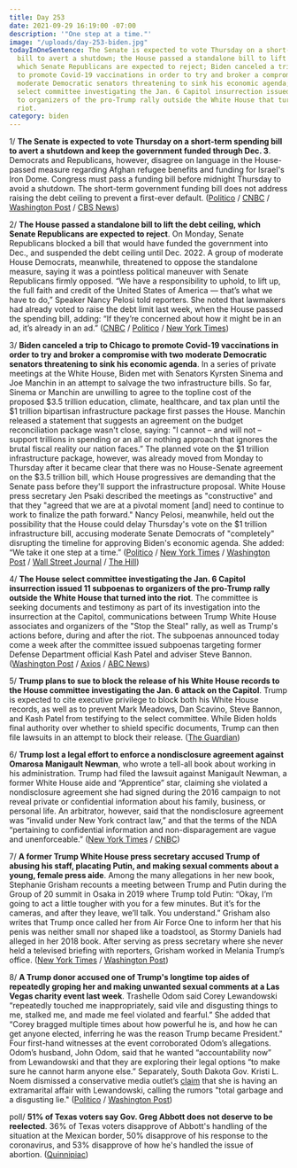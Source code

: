 ```yaml
---
title: Day 253
date: 2021-09-29 16:19:00 -07:00
description: '"One step at a time."'
image: "/uploads/day-253-biden.jpg"
todayInOneSentence: The Senate is expected to vote Thursday on a short-term spending
  bill to avert a shutdown; the House passed a standalone bill to lift the debt ceiling,
  which Senate Republicans are expected to reject; Biden canceled a trip to Chicago
  to promote Covid-19 vaccinations in order to try and broker a compromise with two
  moderate Democratic senators threatening to sink his economic agenda; and the House
  select committee investigating the Jan. 6 Capitol insurrection issued 11 subpoenas
  to organizers of the pro-Trump rally outside the White House that turned into the
  riot.
category: biden
---
```


1/ **The Senate is expected to vote Thursday on a short-term spending bill to avert a shutdown and keep the government funded through Dec. 3**. Democrats and Republicans, however, disagree on language in the House-passed measure regarding Afghan refugee benefits and funding for Israel's Iron Dome. Congress must pass a funding bill before midnight Thursday to avoid a shutdown. The short-term government funding bill does not address raising the debt ceiling to prevent a first-ever default. ([Politico](https://www.politico.com/news/2021/09/29/government-shutdown-funding-514695) / [CNBC](https://www.cnbc.com/2021/09/29/government-shutdown-schumer-says-senate-may-vote-on-funding-bill.html) / [Washington Post](https://www.washingtonpost.com/us-policy/2021/09/29/senate-funding-government-shutdown/) / [CBS News](https://www.cbsnews.com/news/government-shutdown-2021-senate-bill-vote/))

2/ **The House passed a standalone bill to lift the debt ceiling, which Senate Republicans are expected to reject**. On Monday, Senate Republicans blocked a bill that would have funded the government into Dec., and suspended the debt ceiling until Dec. 2022. A group of moderate House Democrats, meanwhile, threatened to oppose the standalone measure, saying it was a pointless political maneuver with Senate Republicans firmly opposed. “We have a responsibility to uphold, to lift up, the full faith and credit of the United States of America — that’s what we have to do,” Speaker Nancy Pelosi told reporters. She noted that lawmakers had already voted to raise the debt limit last week, when the House passed the spending bill, adding: “If they’re concerned about how it might be in an ad, it’s already in an ad.” ([CNBC](https://www.cnbc.com/2021/09/29/debt-ceiling-pelosi-says-house-will-vote-to-prevent-us-default.html) / [Politico](https://www.politico.com/news/2021/09/29/nancy-pelosi-debt-ceiling-514659) / [New York Times](https://www.nytimes.com/2021/09/29/us/politics/debt-limit-spending-bill.html))

3/ **Biden canceled a trip to Chicago to promote Covid-19 vaccinations in order to try and broker a compromise with two moderate Democratic senators threatening to sink his economic agenda**. In a series of private meetings at the White House, Biden met with Senators Kyrsten Sinema and Joe Manchin in an attempt to salvage the two infrastructure bills. So far, Sinema or Manchin are unwilling to agree to the topline cost of the proposed $3.5 trillion education, climate, healthcare, and tax plan until the $1 trillion bipartisan infrastructure package first passes the House. Manchin released a statement that suggests an agreement on the budget reconciliation package wasn't close, saying: "I cannot – and will not – support trillions in spending or an all or nothing approach that ignores the brutal fiscal reality our nation faces.” The planned vote on the $1 trillion infrastructure package, however, was already moved from Monday to Thursday after it became clear that there was no House-Senate agreement on the $3.5 trillion bill, which House progressives are demanding that the Senate pass before they'll support the infrastructure proposal. White House press secretary Jen Psaki described the meetings as "constructive" and that they "agreed that we are at a pivotal moment \[and\] need to continue to work to finalize the path forward." Nancy Pelosi, meanwhile, held out the possibility that the House could delay Thursday's vote on the $1 trillion infrastructure bill, accusing moderate Senate Democrats of "completely" disrupting the timeline for approving Biden's economic agenda. She added: “We take it one step at a time.” ([Politico](https://www.politico.com/news/2021/09/28/manchin-sinema-dems-biden-514574) / [New York Times](https://www.nytimes.com/2021/09/29/business/economy/biden-agenda-sinema-manchin.html) / [Washington Post](https://www.washingtonpost.com/us-policy/2021/09/29/biden-pelosi-democrats-infrastructure/) / [Wall Street Journal](https://www.wsj.com/articles/democrats-aim-to-keep-government-funded-as-talks-continue-on-3-5-trillion-bill-11632934535?mod=hp_lead_pos1) / [The Hill](https://thehill.com/homenews/house/574469-pelosi-leaves-room-to-delay-infrastructure-vote?rl=1))

4/ **The House select committee investigating the Jan. 6 Capitol insurrection issued 11 subpoenas to organizers of the pro-Trump rally outside the White House that turned into the riot**. The committee is seeking documents and testimony as part of its investigation into the insurrection at the Capitol, communications between Trump White House associates and organizers of the "Stop the Steal" rally, as well as Trump's actions before, during and after the riot. The subpoenas announced today come a week after the committee issued subpoenas targeting former Defense Department official Kash Patel and adviser Steve Bannon. ([Washington Post](https://www.washingtonpost.com/politics/jan6-committee-subpoenas-rally-planners/2021/09/29/8c73eb68-216a-11ec-b3d6-8cdebe60d3e2_story.html) / [Axios](https://www.axios.com/jan-6-select-committee-subpoenas-1ba34603-8c4b-44ed-a4d3-df850111ba9c.html) / [ABC News](https://abcnews.go.com/Politics/select-committee-issues-subpoenas-11-planning-jan-rally/story?id=80312274))

5/ **Trump plans to sue to block the release of his White House records to the House committee investigating the Jan. 6 attack on the Capitol**. Trump is expected to cite executive privilege to block both his White House records, as well as to prevent Mark Meadows, Dan Scavino, Steve Bannon, and Kash Patel from testifying to the select committee. While Biden holds final authority over whether to shield specific documents, Trump can then file lawsuits in an attempt to block their release. ([The Guardian](https://www.theguardian.com/us-news/2021/sep/29/donald-trump-6-january-records-sue))

6/ **Trump lost a legal effort to enforce a nondisclosure agreement against Omarosa Manigault Newman**, who wrote a tell-all book about working in his administration. Trump had filed the lawsuit against Manigault Newman, a former White House aide and “Apprentice” star, claiming she violated a nondisclosure agreement she had signed during the 2016 campaign to not reveal private or confidential information about his family, business, or personal life. An arbitrator, however, said that the nondisclosure agreement was “invalid under New York contract law,” and that the terms of the NDA “pertaining to confidential information and non-disparagement are vague and unenforceable.” ([New York Times](https://www.nytimes.com/2021/09/28/us/politics/trump-omarosa-nda-suit.html) / [CNBC](https://www.cnbc.com/2021/09/28/trump-loses-to-omarosa-manigault-newman-in-arbitration-fight-over-book.html))

7/ **A former Trump White House press secretary accused Trump of abusing his staff, placating Putin, and making sexual comments about a young, female press aide**. Among the many allegations in her new book, Stephanie Grisham recounts a meeting between Trump and Putin during the Group of 20 summit in Osaka in 2019 where Trump told Putin: “Okay, I’m going to act a little tougher with you for a few minutes. But it’s for the cameras, and after they leave, we’ll talk. You understand.” Grisham also writes that Trump once called her from Air Force One to inform her that his penis was neither small nor shaped like a toadstool, as Stormy Daniels had alleged in her 2018 book. After serving as press secretary where she never held a televised briefing with reporters, Grisham worked in Melania Trump’s office. ([New York Times](https://www.nytimes.com/2021/09/28/us/politics/stephanie-grishams-book-trump.html) / [Washington Post](https://www.washingtonpost.com/lifestyle/stephanie-grisham-book/2021/09/27/6589e23c-1cf1-11ec-8380-5fbadbc43ef8_story.html))

8/ **A Trump donor accused one of Trump's longtime top aides of repeatedly groping her and making unwanted sexual comments at a Las Vegas charity event last week**. Trashelle Odom said Corey Lewandowski “repeatedly touched me inappropriately, said vile and disgusting things to me, stalked me, and made me feel violated and fearful.” She added that “Corey bragged multiple times about how powerful he is, and how he can get anyone elected, inferring he was the reason Trump became President." Four first-hand witnesses at the event corroborated Odom’s allegations. Odom’s husband, John Odom, said that he wanted “accountability now” from Lewandowski and that they are exploring their legal options “to make sure he cannot harm anyone else.” Separately, South Dakota Gov. Kristi L. Noem dismissed a conservative media outlet’s [claim](https://amgreatness.com/2021/09/28/kristi-noem-shows-why-republicans-cant-have-nice-things/) that she is having an extramarital affair with Lewandowski, calling the rumors "total garbage and a disgusting lie." ([Politico](https://www.politico.com/news/2021/09/29/corey-lewandowski-sexual-advances-allegations-514650) / [Washington Post](https://www.washingtonpost.com/politics/kristi-noem-affair-allegations-lewandowski/2021/09/29/859ad8da-2154-11ec-9309-b743b79abc59_story.html))

poll/ **51% of Texas voters say Gov. Greg Abbott does not deserve to be reelected**. 36% of Texas voters disapprove of Abbott's handling of the situation at the Mexican border, 50% disapprove of his response to the coronavirus, and 53% disapprove of how he's handled the issue of abortion. ([Quinnipiac](https://poll.qu.edu/poll-release?releaseid=3821))
